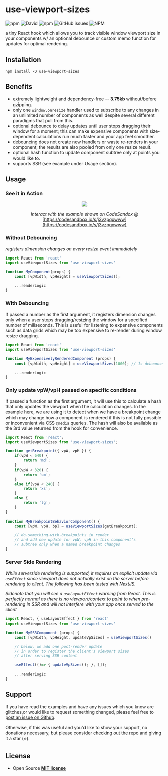 # use-viewport-sizes #

![npm](https://img.shields.io/npm/v/use-viewport-sizes.svg?color=blue) ![David](https://img.shields.io/david/rob2d/use-viewport-sizes.svg) ![npm](https://img.shields.io/npm/dw/use-viewport-sizes.svg?color=red) ![GitHub issues](https://img.shields.io/github/issues-raw/rob2d/use-viewport-sizes.svg) ![NPM](https://img.shields.io/npm/l/use-viewport-sizes.svg)

a tiny React hook which allows you to track visible window viewport size in your components w/ an optional debounce or custom memo function for updates for optimal rendering.

## Installation ##

```
npm install -D use-viewport-sizes
```

## Benefits ##
- extremely lightweight and dependency-free -- **3.75kb** without/before gzipping.
- only one `window.onresize` handler used to subscribe to any changes in an unlimited number of components as well despite several different paradigms that pull from this.
- optional debounce to delay updates until user stops dragging their window for a moment; this can make expensive components with size-dependent calculations run much faster and your app feel smoother.
- debouncing does not create new handlers or waste re-renders in your component; the results are also pooled from only one resize result.
- optional hash function to update component subtree only at points you would like to.
- supports SSR (see example under Usage section).


## Usage ##

### **See it in Action** ###

<center>
<img src="./doc/use-viewport-sizes.gif" />

*Interact with the example shown on CodeSandox* @
[https://codesandbox.io/s/j3vzpqxwww](https://codesandbox.io/s/j3vzpqxwww)

</center>

### **Without Debouncing**
*registers dimension changes on every resize event immediately*

```js
import React from 'react'
import useViewportSizes from 'use-viewport-sizes'

function MyComponent(props) {
    const [vpWidth, vpHeight] = useViewportSizes();

    ...renderLogic
}
```


### **With Debouncing**

If passed a number as the first argument, it registers dimension changes only when a user stops dragging/resizing the window for a specified number of miliseconds. This is useful for listening to expensive components such as data grids which may be too
expensive to re-render during window resize dragging.
```js
import React from 'react'
import useViewportSizes from 'use-viewport-sizes'

function MyExpensivelyRenderedComponent (props) {
    const [vpWidth, vpHeight] = useViewportSizes(1000); // 1s debounce

    ...renderLogic
}
```

### **Only update vpW/vpH passed on specific conditions**
If passed a function as the first argument, it will use this to calculate a hash that only updates the viewport when the calculation changes. In the example here, we are using it to detect when we have a breakpoint change which may change how a component is rendered if this is not fully possible or inconvenient via CSS `@media` queries. The hash will also be available as the 3rd value returned from the hook for convenience.
```js
import React from 'react';
import useViewportSizes from 'use-viewport-sizes';

function getBreakpoint({ vpW, vpH }) {
    if(vpW < 640) {
        return 'md';
    }
    if(vpW < 320) {
        return 'sm';
    }
    else if(vpW < 240) {
        return 'xs';
    }
    else {
        return 'lg';
    }
}

function MyBreakpointBehaviorComponent() {
    const [vpW, vpH, bp] = useViewportSizes(getBreakpoint);

    // do-something-with-breakpoints in render
    // and add new update for vpW, vpH in this component's
    // subtree only when a named breakpoint changes
}
```


### **Server Side Rendering**

*While serverside rendering is supported, it requires an explicit update via `useEffect` since viewport does not actually exist on the server before rendering to client. The following has been tested with [NextJS](https://nextjs.org/).*

*Sidenote that you will see a `useLayoutEffect` warning from React. This is perfectly normal as there is no viewport/context to paint to when pre-rendering in SSR and will not interfere with your app once served to the client*

```js
import React, { useLayoutEffect } from 'react'
import useViewportSizes from 'use-viewport-sizes'

function MySSRComponent (props) {
    const [vpWidth, vpHeight, updateVpSizes] = useViewportSizes()

    // below, we add one post-render update
    // in order to register the client's viewport sizes
    // after serving SSR content

    useEffect(()=> { updateVpSizes(); }, []);

    ...renderLogic
}
```

## Support
If you have read the examples and have any issues which you know are glitches,or would like to request something changed, please feel free to [post an issue on Github](https://github.com/rob2d/use-viewport-sizes/issues/new).

Otherwise, if this was useful and you'd like to show your support, no donations necessary, but please consider [checking out the repo](https://github.com/rob2d/use-viewport-sizes) and giving it a star (⭐).

## License ##

- Open Source **[MIT license](http://opensource.org/licenses/mit-license.php)**